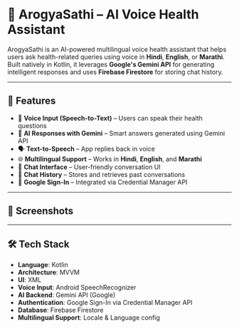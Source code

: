 # 🤖 ArogyaSathi – AI Voice Health Assistant

ArogyaSathi is an AI-powered multilingual voice health assistant that helps users ask health-related queries using voice in **Hindi**, **English**, or **Marathi**. Built natively in Kotlin, it leverages **Google's Gemini API** for generating intelligent responses and uses **Firebase Firestore** for storing chat history.

---

## 🚀 Features

- 🎤 **Voice Input (Speech-to-Text)** – Users can speak their health questions
- 🧠 **AI Responses with Gemini** – Smart answers generated using Gemini API
- 🗣️ **Text-to-Speech** – App replies back in voice
- 🌐 **Multilingual Support** – Works in **Hindi**, **English**, and **Marathi**
- 💬 **Chat Interface** – User-friendly conversation UI
- 📂 **Chat History** – Stores and retrieves past conversations
- 🔐 **Google Sign-In** – Integrated via Credential Manager API

---

## 📸 Screenshots

---

## 🛠️ Tech Stack

- **Language**: Kotlin
- **Architecture**: MVVM
- **UI**: XML
- **Voice Input**: Android SpeechRecognizer
- **AI Backend**: Gemini API (Google)
- **Authentication**: Google Sign-In via Credential Manager API
- **Database**: Firebase Firestore
- **Multilingual Support**: Locale & Language config
